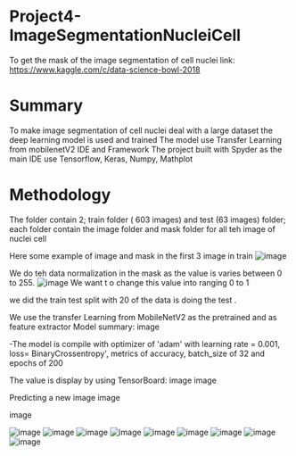 # Project4-ImageSegmentationNucleiCell
To get the mask of the image segmentation of cell nuclei
link: https://www.kaggle.com/c/data-science-bowl-2018

# Summary
To make image segmentation of cell nuclei
deal with a large dataset
the deep learning model is used and trained
The model use Transfer Learning from mobilenetV2
IDE and Framework
The project built with Spyder as the main IDE
use Tensorflow, Keras, Numpy, Mathplot
# Methodology
The folder contain 2; train folder ( 603 images) and test (63 images) folder; 
each folder contain the image folder and mask folder for all teh image of nuclei cell

Here some example of image and mask in the first 3 image in train
![image](https://user-images.githubusercontent.com/73817610/175865928-7c37ae06-595c-488c-93c0-0131ad7525be.png)

We do teh data normalization in the mask as the value is varies between 0 to 255.
![image](https://user-images.githubusercontent.com/73817610/175866082-8fe7807f-9e5e-425a-9467-2b7c146f40d8.png)
We want t o change this value into ranging 0 to 1

we did the train test split with 20 of the data is doing the test .

We use the transfer Learning from MobileNetV2 as the pretrained and as feature extractor 
Model summary: image

-The model is compile with optimizer of 'adam' with learning rate = 0.001, loss= BinaryCrossentropy', metrics of accuracy, batch_size of 32 and epochs of 200

The value is display by using TensorBoard:
image
image

Predicting a new image image

image


![image](https://user-images.githubusercontent.com/73817610/175869383-3944eff1-2911-4058-a3d4-dcfc8f3b5fc8.png)
![image](https://user-images.githubusercontent.com/73817610/175869678-55bc7b82-bcdd-4ead-9bf7-5bd1be21e925.png)
![image](https://user-images.githubusercontent.com/73817610/175869689-d6cdfefa-583a-49cd-82be-79cd30224087.png)
![image](https://user-images.githubusercontent.com/73817610/175869705-11316a39-4eef-49d4-aa7b-73a1b387eda1.png)
![image](https://user-images.githubusercontent.com/73817610/175869724-e4a8fd16-27f4-4352-892c-187fe46dc761.png)
![image](https://user-images.githubusercontent.com/73817610/175869772-cd58cbb3-5695-4290-982f-d78e56980949.png)
![image](https://user-images.githubusercontent.com/73817610/175869815-7b34afea-a7ae-4a28-9daa-03c50ed58165.png)
![image](https://user-images.githubusercontent.com/73817610/175869845-2d3b339b-417b-40fe-a459-39bd41b4cb44.png)
![image](https://user-images.githubusercontent.com/73817610/175869854-9e56e80e-26ee-4a36-9f9d-770e08f14ceb.png)









